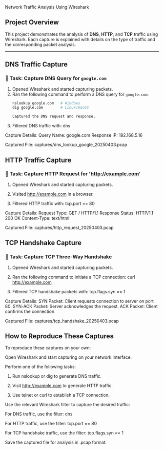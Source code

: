  Network Traffic Analysis Using Wireshark

## Project Overview
This project demonstrates the analysis of **DNS**, **HTTP**, and **TCP** traffic using Wireshark. Each capture is explained with details on the type of traffic and the corresponding packet analysis.

---

## DNS Traffic Capture
### 📝 Task: Capture DNS Query for `google.com`
1. Opened Wireshark and started capturing packets.
2. Ran the following command to perform a DNS query for `google.com`:
   ```sh
   nslookup google.com   # Windows
   dig google.com        # Linux/macOS

   Captured the DNS request and response.
3. Filtered DNS traffic with:
   dns

Capture Details:
Query Name: google.com
Response IP: 192.168.5.16

Captured File: captures/dns_lookup_google_20250403.pcap


## HTTP Traffic Capture
### 📝 Task: Capture HTTP Request for 'http://example.com'
1. Opened Wireshark and started capturing packets.

2. Visited http://example.com in a browser.

3. Filtered HTTP traffic with:
tcp.port == 80

Capture Details:
Request Type: GET / HTTP/1.1
Response Status: HTTP/1.1 200 OK
Content-Type: text/html

Captured File: captures/http_request_20250403.pcap

## TCP Handshake Capture
### 📝 Task: Capture TCP Three-Way Handshake
1. Opened Wireshark and started capturing packets.

2. Ran the following command to initiate a TCP connection:
   curl http://example.com

3. Filtered TCP handshake packets with:
tcp.flags.syn == 1

Capture Details:
SYN Packet: Client requests connection to server on port 80.
SYN-ACK Packet: Server acknowledges the request.
ACK Packet: Client confirms the connection.

Captured File: captures/tcp_handshake_20250403.pcap


## How to Reproduce These Captures
To reproduce these captures on your own:

Open Wireshark and start capturing on your network interface.

Perform one of the following tasks:

1. Run nslookup or dig to generate DNS traffic.

2. Visit http://example.com to generate HTTP traffic.

3. Use telnet or curl to establish a TCP connection.

Use the relevant Wireshark filter to capture the desired traffic:

For DNS traffic, use the filter:
dns

For HTTP traffic, use the filter:
tcp.port == 80

For TCP handshake traffic, use the filter:
tcp.flags.syn == 1

Save the captured file for analysis in .pcap format.
